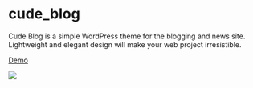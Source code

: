 # cude_blog
<p>Cude Blog is a simple WordPress theme for the blogging and news site. Lightweight and elegant design will make your web project irresistible.</p>

<p><a href="http://cb.web-cude.com/">Demo</a></p>

<img src="https://web-cude.com/wp-content/themes/cude-blog/screenshot.png">
